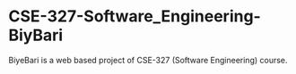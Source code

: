 # CSE-327-Software_Engineering-BiyBari
BiyeBari is a web based project of CSE-327 (Software Engineering) course.
